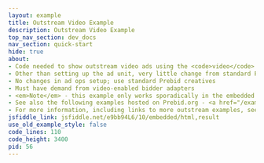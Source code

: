 ```yaml
---
layout: example
title: Outstream Video Example
description: Outstream Video Example
top_nav_section: dev_docs
nav_section: quick-start
hide: true
about:
- Code needed to show outstream video ads using the <code>video</code> media type with <code>outstream</code> context
- Other than setting up the ad unit, very little change from standard Prebid for engineering
- No changes in ad ops setup; use standard Prebid creatives
- Must have demand from video-enabled bidder adapters
- <em>Note</em> - this example only works sporadically in the embedded JSFiddle below - try <a href="http://jsfiddle.net/prebid/e9bb94L6/9/">running it from JSFiddle.net directly</a>
- See also the following examples hosted on Prebid.org - <a href="/examples/video/outstream/outstream-dfp.html">Show an outstream ad using DFP</a>, and <a href="/examples/video/outstream/outstream-no-adserver.html">Show an outstream ad without an ad server</a>
- For more information, including links to more outstream examples, see <a href="/dev-docs/show-outstream-video-ads.html">Show Outstream Video Ads</a>
jsfiddle_link: jsfiddle.net/e9bb94L6/10/embedded/html,result
use_old_example_style: false
code_lines: 110
code_height: 3400
pid: 56
---
```

